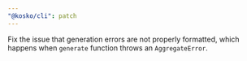 ```yaml
---
"@kosko/cli": patch
---
```


Fix the issue that generation errors are not properly formatted, which happens when `generate` function throws an `AggregateError`.
